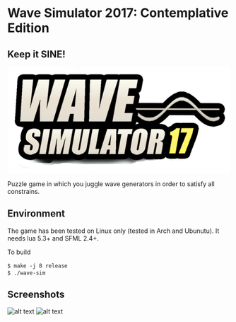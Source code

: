 # Wave Simulator 2017: Contemplative Edition
## Keep it SINE!

![alt text]( https://github.com/ani300/ggj-2017/blob/master/res/pictures/logo.png?raw=true "KEEP IT SINE!")

Puzzle game in which you juggle wave generators in order to satisfy all constrains.


## Environment
The game has been tested on Linux only (tested in Arch and Ubunutu).
It needs lua 5.3+ and SFML 2.4+.

To build
```shell
$ make -j 8 release
$ ./wave-sim
```

## Screenshots
![alt text]( https://github.com/ani300/ggj-2017/blob/master/res/pictures/features.png?raw=true "KEEP IT SINE!")
![alt text]( https://github.com/ani300/ggj-2017/blob/master/res/pictures/menu.png?raw=true "KEEP IT SINE!")
